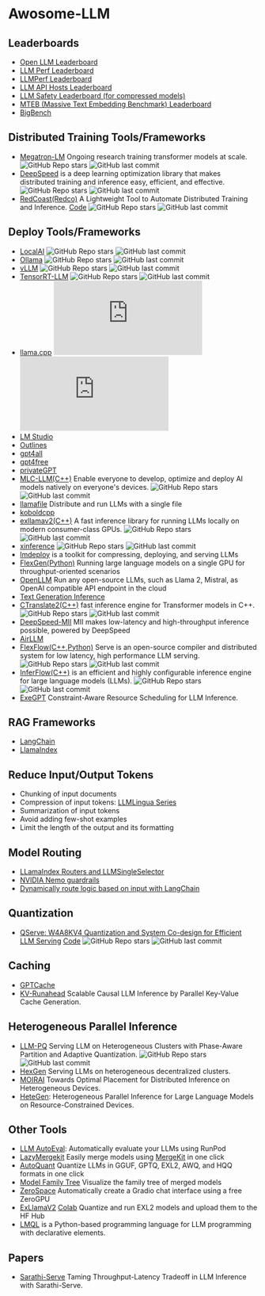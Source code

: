 # Awosome-LLM
## Leaderboards
- [Open LLM Leaderboard](https://huggingface.co/spaces/HuggingFaceH4/open_llm_leaderboard)
- [LLM Perf Leaderboard](https://huggingface.co/spaces/optimum/llm-perf-leaderboard)
- [LLMPerf Leaderboard](https://github.com/ray-project/llmperf-leaderboard)
- [LLM API Hosts Leaderboard](https://artificialanalysis.ai/leaderboards/hosts)
- [LLM Safety Leaderboard (for compressed models)](https://huggingface.co/spaces/AI-Secure/llm-trustworthy-leaderboard)
- [MTEB (Massive Text Embedding Benchmark) Leaderboard](https://huggingface.co/spaces/mteb/leaderboard)
- [BigBench](https://github.com/google/BIG-bench)

## Distributed Training Tools/Frameworks
- [Megatron-LM](https://github.com/NVIDIA/Megatron-LM) Ongoing research training transformer models at scale.  ![GitHub Repo stars](https://img.shields.io/github/stars/NVIDIA/Megatron-LM) ![GitHub last commit](https://img.shields.io/github/last-commit/NVIDIA/Megatron-LM)
- [DeepSpeed](https://github.com/microsoft/DeepSpeed) is a deep learning optimization library that makes distributed training and inference easy, efficient, and effective.  ![GitHub Repo stars](https://img.shields.io/github/stars/microsoft/DeepSpeed) ![GitHub last commit](https://img.shields.io/github/last-commit/microsoft/DeepSpeed)
- [RedCoast(Redco)](https://arxiv.org/pdf/2310.16355) A Lightweight Tool to Automate Distributed Training and Inference. [Code](https://github.com/tanyuqian/redco)  ![GitHub Repo stars](https://img.shields.io/github/stars/tanyuqian/redco) ![GitHub last commit](https://img.shields.io/github/last-commit/tanyuqian/redco)

## Deploy Tools/Frameworks
- [LocalAI](https://github.com/mudler/LocalAI) ![GitHub Repo stars](https://img.shields.io/github/stars/mudler/LocalAI) ![GitHub last commit](https://img.shields.io/github/last-commit/mudler/LocalAI)
- [Ollama](https://github.com/ollama/ollama) ![GitHub Repo stars](https://img.shields.io/github/stars/ollama/ollama) ![GitHub last commit](https://img.shields.io/github/last-commit/ollama/ollama)
- [vLLM](https://github.com/vllm-project/vllm) ![GitHub Repo stars](https://img.shields.io/github/stars/vllm-project/vllm) ![GitHub last commit](https://img.shields.io/github/last-commit/vllm-project/vllm)
- [TensorRT-LLM](https://github.com/NVIDIA/TensorRT-LLM) ![GitHub Repo stars](https://img.shields.io/github/stars/NVIDIA/TensorRT-LLM) ![GitHub last commit](https://img.shields.io/github/last-commit/NVIDIA/TensorRT-LLM)
- [llama.cpp](https://github.com/ggerganov/llama.cpp) ![GitHub Repo stars](https://img.shields.io/github/stars/ggerganov/llama.cpp) ![GitHub last commit](https://img.shields.io/github/last-commit/ggerganov/llama.cpp)
- [LM Studio](https://github.com/lmstudio-ai) 
- [Outlines](https://github.com/outlines-dev/outlines)
- [gpt4all](https://github.com/nomic-ai/gpt4all)
- [gpt4free](https://github.com/xtekky/gpt4free)
- [privateGPT](https://github.com/imartinez/privateGPT)
- [MLC-LLM(C++)](https://github.com/mlc-ai/mlc-llm) Enable everyone to develop, optimize and deploy AI models natively on everyone's devices. ![GitHub Repo stars](https://img.shields.io/github/stars/mlc-ai/mlc-llm) ![GitHub last commit](https://img.shields.io/github/last-commit/mlc-ai/mlc-llm)
- [llamafile](https://github.com/Mozilla-Ocho/llamafile) Distribute and run LLMs with a single file
- [koboldcpp](https://github.com/LostRuins/koboldcpp)
- [exllamav2(C++)](https://github.com/turboderp/exllamav2) A fast inference library for running LLMs locally on modern consumer-class GPUs. ![GitHub Repo stars](https://img.shields.io/github/stars/turboderp/exllamav2) ![GitHub last commit](https://img.shields.io/github/last-commit/turboderp/exllamav2)
- [xinference](https://github.com/xorbitsai/inference) ![GitHub Repo stars](https://img.shields.io/github/stars/xorbitsai/inference) ![GitHub last commit](https://img.shields.io/github/last-commit/xorbitsai/inference)
- [lmdeploy](https://github.com/InternLM/lmdeploy) is a toolkit for compressing, deploying, and serving LLMs
- [FlexGen(Python)](https://github.com/FMInference/FlexGen) Running large language models on a single GPU for throughput-oriented scenarios
- [OpenLLM](https://github.com/bentoml/OpenLLM) Run any open-source LLMs, such as Llama 2, Mistral, as OpenAI compatible API endpoint in the cloud
- [Text Generation Inference](https://github.com/huggingface/text-generation-inference)
- [CTranslate2(C++)](https://github.com/OpenNMT/CTranslate2) fast inference engine for Transformer models in C++. ![GitHub Repo stars](https://img.shields.io/github/stars/OpenNMT/CTranslate2) ![GitHub last commit](https://img.shields.io/github/last-commit/OpenNMT/CTranslate2)
- [DeepSpeed-MII](https://github.com/microsoft/DeepSpeed-MII) MII makes low-latency and high-throughput inference possible, powered by DeepSpeed
- [AirLLM](https://github.com/lyogavin/Anima/tree/main/air_llm)
- [FlexFlow(C++,Python)](https://github.com/flexflow/FlexFlow) Serve is an open-source compiler and distributed system for low latency, high performance LLM serving. ![GitHub Repo stars](https://img.shields.io/github/stars/flexflow/FlexFlow) ![GitHub last commit](https://img.shields.io/github/last-commit/flexflow/FlexFlow)
- [InferFlow(C++)](https://github.com/inferflow/inferflow) is an efficient and highly configurable inference engine for large language models (LLMs). ![GitHub Repo stars](https://img.shields.io/github/stars/inferflow/inferflow) ![GitHub last commit](https://img.shields.io/github/last-commit/inferflow/inferflow)
- [ExeGPT](https://arxiv.org/pdf/2404.07947) Constraint-Aware Resource Scheduling for LLM Inference.


## RAG Frameworks
- [LangChain](https://github.com/langchain-ai/langchain)
- [LlamaIndex](https://github.com/run-llama/llama_index)

## Reduce Input/Output Tokens
- Chunking of input documents
- Compression of input tokens: [LLMLingua Series](https://llmlingua.com/)
- Summarization of input tokens
- Avoid adding few-shot examples
- Limit the length of the output and its formatting

## Model Routing
- [LLamaIndex Routers and LLMSingleSelector](https://docs.llamaindex.ai/en/latest/module_guides/querying/router/#using-selector-as-a-standalone-module)
- [NVIDIA Nemo guardrails](https://github.com/NVIDIA/NeMo-Guardrails)
- [Dynamically route logic based on input with LangChain](https://python.langchain.com/docs/expression_language/how_to/routing)

## Quantization
- [QServe: W4A8KV4 Quantization and System Co-design for Efficient LLM Serving](https://arxiv.org/pdf/2405.04532) [Code](https://github.com/mit-han-lab/qserve) ![GitHub Repo stars](https://img.shields.io/github/stars/mit-han-lab/qserve) ![GitHub last commit](https://img.shields.io/github/last-commit/mit-han-lab/qserve)

## Caching
- [GPTCache](https://github.com/zilliztech/GPTCache)
- [KV-Runahead](https://arxiv.org/pdf/2405.05329) Scalable Causal LLM Inference by Parallel Key-Value Cache Generation.
  
## Heterogeneous Parallel Inference
- [LLM-PQ](https://github.com/tonyzhao-jt/LLM-PQ) Serving LLM on Heterogeneous Clusters with Phase-Aware Partition and Adaptive Quantization.  ![GitHub Repo stars](https://img.shields.io/github/stars/tonyzhao-jt/LLM-PQ) ![GitHub last commit](https://img.shields.io/github/last-commit/tonyzhao-jt/LLM-PQ)
- [HexGen](https://github.com/zhenyutiancandy/HexGen) Serving LLMs on heterogeneous decentralized clusters.
- [MOIRAI](https://github.com/moirai-placement/moirai) Towards Optimal Placement for Distributed Inference on Heterogeneous Devices.
- [HeteGen](https://arxiv.org/pdf/2403.01164): Heterogeneous Parallel Inference for Large Language Models on Resource-Constrained Devices.

## Other Tools
- [LLM AutoEval](https://github.com/mlabonne/llm-autoeval): Automatically evaluate your LLMs using RunPod
- [LazyMergekit](https://colab.research.google.com/drive/1obulZ1ROXHjYLn6PPZJwRR6GzgQogxxb?usp=sharing) Easily merge models using [MergeKit](https://github.com/arcee-ai/mergekit) in one click
- [AutoQuant](https://colab.research.google.com/drive/1b6nqC7UZVt8bx4MksX7s656GXPM-eWw4?usp=sharing)    Quantize LLMs in GGUF, GPTQ, EXL2, AWQ, and HQQ formats in one click
- [Model Family Tree](https://colab.research.google.com/drive/1s2eQlolcI1VGgDhqWIANfkfKvcKrMyNr?usp=sharing)    Visualize the family tree of merged models
- [ZeroSpace](https://colab.research.google.com/drive/1LcVUW5wsJTO2NGmozjji5CkC--646LgC)    Automatically create a Gradio chat interface using a free ZeroGPU
- [ExLlamaV2](https://github.com/turboderp/exllamav2) [Colab](https://colab.research.google.com/drive/1yrq4XBlxiA0fALtMoT2dwiACVc77PHou?usp=sharing) Quantize and run EXL2 models and upload them to the HF Hub
- [LMQL](https://lmql.ai/docs/language/overview.html) is a Python-based programming language for LLM programming with declarative elements.

## Papers
- [Sarathi-Serve](https://arxiv.org/pdf/2403.02310) Taming Throughput-Latency Tradeoff in LLM Inference with Sarathi-Serve.
